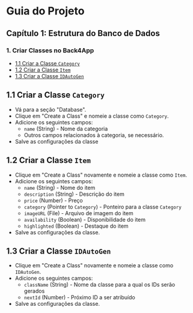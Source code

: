 # Guia do Projeto

## Capítulo 1: Estrutura do Banco de Dados

### 1. Criar Classes no Back4App
   - [1.1 Criar a Classe `Category`](#11-criar-a-classe-category)
   - [1.2 Criar a Classe `Item`](#12-criar-a-classe-item)
   - [1.3 Criar a Classe `IDAutoGen`](#13-criar-a-classe-idautogen)
 
## 1.1 Criar a Classe `Category`
   - Vá para a seção "Database".
   - Clique em "Create a Class" e nomeie a classe como `Category`.
   - Adicione os seguintes campos:
     - `name` (String) - Nome da categoria
     - Outros campos relacionados à categoria, se necessário.
   - Salve as configurações da classe

## 1.2 Criar a Classe `Item`
   - Clique em "Create a Class" novamente e nomeie a classe como `Item`.
   - Adicione os seguintes campos:
     - `name` (String) - Nome do item
     - `description` (String) - Descrição do item
     - `price` (Number) - Preço
     - `category` (Pointer to `Category`) - Ponteiro para a classe `Category`
     - `imageURL` (File) - Arquivo de imagem do item
     - `availability` (Boolean) - Disponibilidade do item
     - `highlighted` (Boolean) - Destaque do item
   - Salve as configurações da classe.

## 1.3 Criar a Classe `IDAutoGen`
   - Clique em "Create a Class" novamente e nomeie a classe como `IDAutoGen`.
   - Adicione os seguintes campos:
     - `className` (String) - Nome da classe para a qual os IDs serão gerados
     - `nextId` (Number) - Próximo ID a ser atribuído
   - Salve as configurações da classe.
